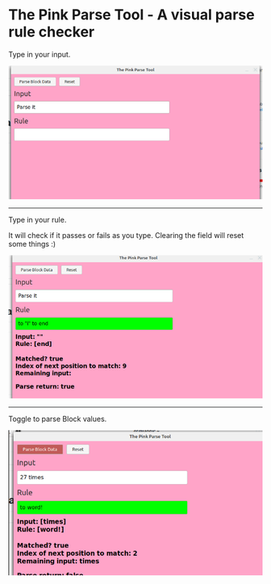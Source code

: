 # The Pink Parse Tool - A visual parse rule checker

Type in your input.

![input](assets/type-input.png)

----

Type in your rule. 

It will check if it passes or fails as you type. Clearing the field will reset some things :)

![rule](assets/type-rule.png)

----

Toggle to parse Block values.

![block](assets/blocks.png)
